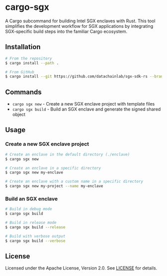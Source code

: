 # cargo-sgx

A Cargo subcommand for building Intel SGX enclaves with Rust. This tool simplifies the development workflow for SGX applications by integrating SGX-specific build steps into the familiar Cargo ecosystem.

## Installation

```sh
# From the repository
$ cargo install --path .

# From GitHub
$ cargo install --git https://github.com/datachainlab/sgx-sdk-rs --branch main cargo-sgx
```

## Commands

- `cargo sgx new` - Create a new SGX enclave project with template files
- `cargo sgx build` - Build an SGX enclave and generate the signed shared object

## Usage

### Create a new SGX enclave project

```sh
# Create an enclave in the default directory (./enclave)
$ cargo sgx new

# Create an enclave in a specific directory
$ cargo sgx new my-enclave

# Create an enclave with a custom name in a specific directory
$ cargo sgx new my-project --name my-enclave
```

### Build an SGX enclave

```sh
# Build in debug mode
$ cargo sgx build

# Build in release mode
$ cargo sgx build --release

# Build with verbose output
$ cargo sgx build --verbose
```

## License

Licensed under the Apache License, Version 2.0. See [LICENSE](../LICENSE) for details.
